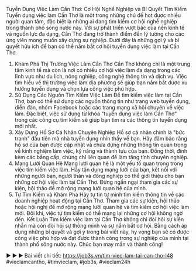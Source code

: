 Tuyển Dụng Việc Làm Cần Thơ: Cơ Hội Nghề Nghiệp và Bí Quyết Tìm Kiếm
Tuyển dụng việc làm Cần Thơ là một trong những chủ đề hot được nhiều người quan tâm, đặc biệt là những ai đang tìm kiếm cơ hội nghề nghiệp trong thành phố sông nước này. Với sự phát triển vượt bậc của nền kinh tế và nguồn lực đa dạng, Cần Thơ đang trở thành điểm đến lý tưởng cho các ứng viên mong muốn xây dựng sự nghiệp. Dưới đây là những gợi ý và bí quyết hữu ích để bạn có thể nắm bắt cơ hội tuyển dụng việc làm tại Cần Thơ.
1. Khám Phá Thị Trường Việc Làm Cần Thơ
Cần Thơ không chỉ là một trung tâm kinh tế mà còn là nơi có nhiều cơ hội việc làm đa dạng trong các lĩnh vực như du lịch, nông nghiệp, công nghệ thông tin và dịch vụ. Việc tìm hiểu về thị trường việc làm địa phương sẽ giúp bạn nắm bắt được xu hướng tuyển dụng và chọn lựa công việc phù hợp.
2. Sử Dụng Các Nguồn Tìm Kiếm Việc Làm
Để tìm kiếm việc làm tại Cần Thơ, bạn có thể sử dụng các nguồn thông tin như trang web tuyển dụng, diễn đàn, nhóm Facebook hoặc các trang mạng xã hội chuyên về việc làm. Đặc biệt, việc sử dụng từ khóa "tuyển dụng việc làm Cần Thơ" trong các công cụ tìm kiếm sẽ giúp bạn tìm ra các thông tin tuyển dụng mới nhất.
3. Xây Dựng Hồ Sơ Cá Nhân Chuyên Nghiệp
Hồ sơ cá nhân chính là "bức tranh" đầu tiên mà nhà tuyển dụng nhìn thấy về bạn. Hãy đảm bảo rằng hồ sơ của bạn được cập nhật và chứa đựng những thông tin quan trọng về kinh nghiệm làm việc, kỹ năng và thành tựu của bạn. Đồng thời, đính kèm các bằng cấp, chứng chỉ liên quan để làm tăng tính chuyên nghiệp.
4. Mạng Lưới Quan Hệ
Mạng lưới quan hệ là một yếu tố quan trọng trong việc tìm kiếm việc làm. Hãy tận dụng mạng lưới của bạn, kết nối với những người bạn, người thân và đồng nghiệp có thể giới thiệu cho bạn những cơ hội việc làm tại Cần Thơ. Đừng ngần ngại tham gia các sự kiện, hội thảo để mở rộng mạng lưới quan hệ của mình.
5. Tự Tìm Kiếm và Khám Phá
Hãy tự tin tự mình tìm kiếm thông tin về các doanh nghiệp hoạt động tại Cần Thơ. Tham gia các sự kiện, hội thảo hoặc hội nghị để mở rộng mạng lưới quan hệ và tìm kiếm cơ hội việc làm mới. Đôi khi, việc tự tìm kiếm có thể mang lại những cơ hội không ngờ đến.
Kết Luận
Tìm kiếm việc làm tại Cần Thơ không chỉ đòi hỏi sự kiên nhẫn mà còn đòi hỏi sự thông minh và sự nắm bắt cơ hội. Bằng cách áp dụng những bí quyết và gợi ý trong bài viết này, hy vọng bạn sẽ có được công việc phù hợp và đạt được thành công trong sự nghiệp của mình tại thành phố sông nước này. Chúc bạn may mắn và thành công!


▶️ ▶️ ▶️ Bài viết chi tiết: https://job3s.vn/tim-viec-lam-tai-can-tho-l48
#vieclamcantho, #timvieclam, #job3s, #vieclam24h
